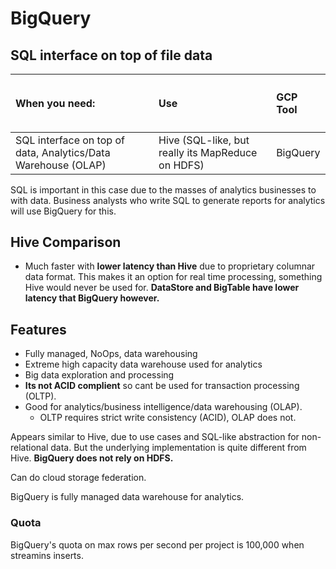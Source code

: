 # BigQuery

## SQL interface on top of file data

| <h4>When you need:</h4>| <h4>Use</h4> |<h4>GCP Tool</h4>|
|:-------------------------------|:-----------------|:----------------------|
| SQL interface on top of data, Analytics/Data Warehouse (OLAP) | Hive (SQL-like, but really its MapReduce on HDFS) | BigQuery |

SQL is important in this case due to the masses of analytics businesses to with data. Business analysts who write SQL to generate reports for analytics will use BigQuery for this.

## Hive Comparison

- Much faster with **lower latency than Hive** due to proprietary columnar data format. This makes it an option for real time processing, something Hive would never be used for. **DataStore and BigTable have lower latency that BigQuery however.**

## Features

- Fully managed, NoOps, data warehousing
- Extreme high capacity data warehouse used for analytics
- Big data exploration and processing
- **Its not ACID complient** so cant be used for transaction processing (OLTP).
- Good for analytics/business intelligence/data warehousing (OLAP).
    - OLTP requires strict write consistency (ACID), OLAP does not.

Appears similar to Hive, due to use cases and SQL-like abstraction for non-relational data. But the underlying implementation is quite different from Hive.
**BigQuery does not rely on HDFS.**

Can do cloud storage federation.

BigQuery is fully managed data warehouse for analytics.

### Quota

BigQuery's quota on max rows per second per project is 100,000 when streamins inserts.

